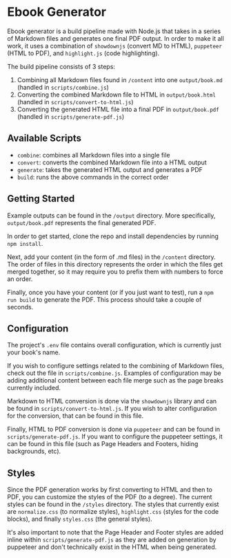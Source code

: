 # Ebook Generator

Ebook generator is a build pipeline made with Node.js that takes in a series of Markdown files and generates one final PDF output. In order to make it all work, it uses a combination of `showdownjs` (convert MD to HTML), `puppeteer` (HTML to PDF), and `highlight.js` (code highlighting).

The build pipeline consists of 3 steps:

1. Combining all Markdown files found in `/content` into one `output/book.md` (handled in `scripts/combine.js`)
2. Converting the combined Markdown file to HTML in `output/book.html` (handled in `scripts/convert-to-html.js`)
3. Converting the generated HTML file into a final PDF in `output/book.pdf` (handled in `scripts/generate-pdf.js`)

## Available Scripts

- `combine`: combines all Markdown files into a single file
- `convert`: converts the combined Markdown file into a HTML output
- `generate`: takes the generated HTML output and generates a PDF
- `build`: runs the above commands in the correct order

## Getting Started

Example outputs can be found in the `/output` directory. More specifically, `output/book.pdf` represents the final generated PDF.

In order to get started, clone the repo and install dependencies by running `npm install`.

Next, add your content (in the form of .md files) in the `/content` directory. The order of files in this directory represents the order in which the files get merged together, so it may require you to prefix them with numbers to force an order.

Finally, once you have your content (or if you just want to test), run a `npm run build` to generate the PDF. This process should take a couple of seconds.

## Configuration

The project's `.env` file contains overall configuration, which is currently just your book's name.

If you wish to configure settings related to the combining of Markdown files, check out the file in `scripts/combine.js`. Examples of configuration may be adding additional content between each file merge such as the page breaks currently included.

Markdown to HTML conversion is done via the `showdownjs` library and can be found in `scripts/convert-to-html.js`. If you wish to alter configuration for the conversion, that can be found in this file.

Finally, HTML to PDF conversion is done via `puppeteer` and can be found in `scripts/generate-pdf.js`. If you want to configure the puppeteer settings, it can be found in this file (such as Page Headers and Footers, hiding backgrounds, etc).

## Styles

Since the PDF generation works by first converting to HTML and then to PDF, you can customize the styles of the PDF (to a degree). The current styles can be found in the `/styles` directory. The styles that currently exist are `normalize.css` (to normalize styles), `highlight.css` (styles for the code blocks), and finally `styles.css` (the general styles).

It's also important to note that the Page Header and Footer styles are added inline within `scripts/generate-pdf.js` as they are added on generation by puppeteer and don't technically exist in the HTML when being generated.